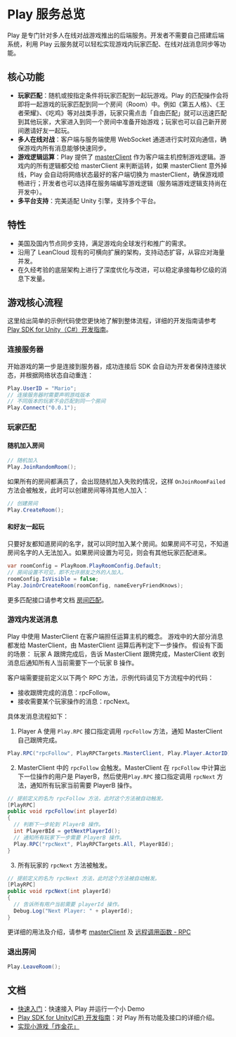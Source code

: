 # Play 服务总览

Play 是专门针对多人在线对战游戏推出的后端服务。开发者不需要自己搭建后端系统，利用 Play 云服务就可以轻松实现游戏内玩家匹配、在线对战消息同步等功能。


## 核心功能
- **玩家匹配**：随机或按指定条件将玩家匹配到一起玩游戏。Play 的匹配操作会将即将一起游戏的玩家匹配到同一个房间（Room）中。例如《第五人格》、《王者荣耀》、《吃鸡》等对战类手游，玩家只需点击「自由匹配」就可以迅速匹配到其他玩家，大家进入到同一个房间中准备开始游戏；玩家也可以自己新开房间邀请好友一起玩。
- **多人在线对战**：客户端与服务端使用 WebSocket 通道进行实时双向通信，确保游戏内所有消息能够快速同步。
- **游戏逻辑运算**：Play 提供了 [masterClient](play-unity.html#MasterClient) 作为客户端主机控制游戏逻辑。游戏内的所有逻辑都交给 masterClient 来判断运转，如果 masterClient 意外掉线，Play 会自动将网络状态最好的客户端切换为 masterClient，确保游戏顺畅进行；开发者也可以选择在服务端编写游戏逻辑（服务端游戏逻辑支持尚在开发中）。
- **多平台支持**：完美适配 Unity 引擎，支持多个平台。

## 特性
- 美国及国内节点同步支持，满足游戏向全球发行和推广的需求。
- 沿用了 LeanCloud 现有的可横向扩展的架构，支持动态扩容，从容应对海量并发。
- 在久经考验的底层架构上进行了深度优化与改进，可以稳定承接每秒亿级的消息下发量。

## 游戏核心流程
这里给出简单的示例代码使您更快地了解到整体流程，详细的开发指南请参考 [Play SDK for Unity（C#）开发指南](play-unity.html)。


### 连接服务器

开始游戏的第一步是连接到服务器，成功连接后 SDK 会自动为开发者保持连接状态，并根据网络状态自动重连：

```cs
Play.UserID = "Mario";
// 连接服务器时需要声明游戏版本
// 不同版本的玩家不会匹配到同一个房间
Play.Connect("0.0.1"); 
```

### 玩家匹配
#### 随机加入房间

```cs
// 随机加入
Play.JoinRandomRoom();
```

如果所有的房间都满员了，会出现随机加入失败的情况，这样 `OnJoinRoomFailed` 方法会被触发，此时可以创建房间等待其他人加入：

```cs
// 创建房间
Play.CreateRoom();
```

#### 和好友一起玩
只要好友都知道房间的名字，就可以同时加入某个房间。如果房间不可见，不知道房间名字的人无法加入。如果房间设置为可见，则会有其他玩家匹配进来。
```cs
var roomConfig = PlayRoom.PlayRoomConfig.Default;
// 房间设置不可见，即不允许朋友之外的人加入。
roomConfig.IsVisible = false;
Play.JoinOrCreateRoom(roomConfig, nameEveryFriendKnows);
```

更多匹配接口请参考文档 [房间匹配](play-unity.html#房间匹配)。

### 游戏内发送消息
Play 中使用 MasterClient 在客户端担任运算主机的概念。 游戏中的大部分消息都发给 MasterClient，由 MasterClient 运算后再判定下一步操作。
假设有下面的场景：
玩家 A 跟牌完成后，告诉 MasterClient 跟牌完成，MasterClient 收到消息后通知所有人当前需要下一个玩家 B 操作。

客户端需要提前定义以下两个 RPC 方法，示例代码请见下方流程中的代码：
* 接收跟牌完成的消息：rpcFollow。
* 接收需要某个玩家操作的消息：rpcNext。


具体发消息流程如下：
1. Player A 使用 `Play.RPC` 接口指定调用 `rpcFollow` 方法，通知 MasterClient 自己跟牌完成。

```cs
Play.RPC("rpcFollow", PlayRPCTargets.MasterClient, Play.Player.ActorID);

```

2. MasterClient 中的 `rpcFollow` 会触发。MasterClient 在 `rpcFollow` 中计算出下一位操作的用户是 PlayerB，然后使用`Play.RPC` 接口指定调用 `rpcNext` 方法，通知所有玩家当前需要 PlayerB 操作。

```cs
// 提前定义的名为 rpcFollow 方法，此时这个方法被自动触发。
[PlayRPC]
public void rpcFollow(int playerId) 
{
  // 判断下一步轮到 PlayerB 操作。
  int PlayerBId = getNextPlayerId();
  // 通知所有玩家下一步需要 PlayerB 操作。
  Play.RPC("rpcNext", PlayRPCTargets.All, PlayerBId);
}
```

3. 所有玩家的 `rpcNext` 方法被触发。

```cs
// 提前定义的名为 rpcNext 方法，此时这个方法被自动触发。
[PlayRPC]
public void rpcNext(int playerId) 
{
  // 告诉所有用户当前需要 playerId 操作。
  Debug.Log("Next Player: " + playerId);
}
```

更详细的用法及介绍，请参考 [masterClient](play-unity.html#MasterClient) 及 [远程调用函数 - RPC](play-unity.html#远程调用函数-RPC)

### 退出房间

```cs
Play.LeaveRoom();
```

## 文档

- [快速入门](play-quick-start.html)：快速接入 Play 并运行一个小 Demo
- [Play SDK for Unity(C#) 开发指南](play-unity.html)：对 Play 所有功能及接口的详细介绍。
- [实现小游戏「炸金花」](play-unity-demo.html)
